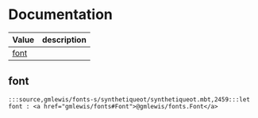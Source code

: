 # Documentation
|Value|description|
|---|---|
|[font](#font)||

## font

```moonbit
:::source,gmlewis/fonts-s/synthetiqueot/synthetiqueot.mbt,2459:::let font : <a href="gmlewis/fonts#Font">@gmlewis/fonts.Font</a>
```

